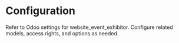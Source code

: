 # Configuration

Refer to Odoo settings for website_event_exhibitor. Configure related models, access rights, and options as needed.
